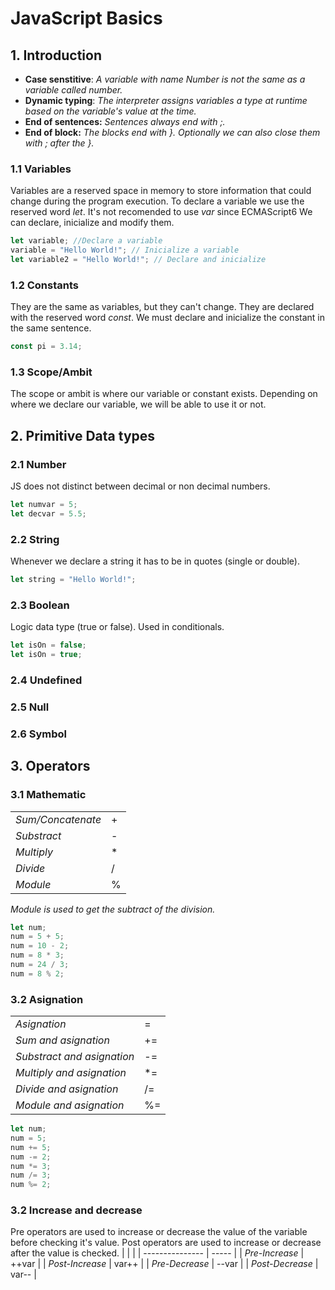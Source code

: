 # JavaScript Basics

## 1. Introduction

- **Case senstitive**: _A variable with name Number is not the same as a variable called number._
- **Dynamic typing**: _The interpreter assigns variables a type at runtime based on the variable's value at the time._
- **End of sentences:** _Sentences always end with ;._
- **End of block:** _The blocks end with }. Optionally we can also close them with ; after the }._

### 1.1 Variables

Variables are a reserved space in memory to store information that could change during the program execution.
To declare a variable we use the reserved word _let_. It's not recomended to use _var_ since ECMAScript6
We can declare, inicialize and modify them.

```js
let variable; //Declare a variable
variable = "Hello World!"; // Inicialize a variable
let variable2 = "Hello World!"; // Declare and inicialize
```

### 1.2 Constants

They are the same as variables, but they can't change.
They are declared with the reserved word _const_.
We must declare and inicialize the constant in the same sentence.

```js
const pi = 3.14;
```

### 1.3 Scope/Ambit

The scope or ambit is where our variable or constant exists. Depending on where we declare our variable, we will be able to use it or not.

## 2. Primitive Data types

### 2.1 Number

JS does not distinct between decimal or non decimal numbers.

```js
let numvar = 5;
let decvar = 5.5;
```

### 2.2 String

Whenever we declare a string it has to be in quotes (single or double).

```js
let string = "Hello World!";
```

### 2.3 Boolean

Logic data type (true or false). Used in conditionals.

```js
let isOn = false;
let isOn = true;
```

### 2.4 Undefined

### 2.5 Null

### 2.6 Symbol

## 3. Operators

### 3.1 Mathematic

|                   |     |
| ----------------- | --- |
| _Sum/Concatenate_ | +   |
| _Substract_       | -   |
| _Multiply_        | \*  |
| _Divide_          | /   |
| _Module_          | %   |

_Module is used to get the subtract of the division._

```js
let num;
num = 5 + 5;
num = 10 - 2;
num = 8 * 3;
num = 24 / 3;
num = 8 % 2;
```

### 3.2 Asignation

|                            |     |
| -------------------------- | --- |
| _Asignation_               | =   |
| _Sum and asignation_       | +=  |
| _Substract and asignation_ | -=  |
| _Multiply and asignation_  | \*= |
| _Divide and asignation_    | /=  |
| _Module and asignation_    | %=  |

```js
let num;
num = 5;
num += 5;
num -= 2;
num *= 3;
num /= 3;
num %= 2;
```

### 3.2 Increase and decrease

Pre operators are used to increase or decrease the value of the variable before checking it's value. Post operators are used to increase or decrease after the value is checked.
| | |
| --------------- | ----- |
| _Pre-Increase_ | ++var |
| _Post-Increase_ | var++ |
| _Pre-Decrease_ | --var |
| _Post-Decrease_ | var-- |
